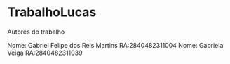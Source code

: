 # TrabalhoLucas

Autores do trabalho

Nome: Gabriel Felipe dos Reis Martins RA:2840482311004
Nome: Gabriela Veiga  RA:2840482311039

